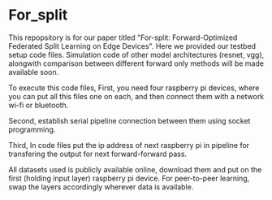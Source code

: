 # For_split
This repopsitory is for our paper titled "For-split: Forward-Optimized Federated Split Learning on Edge Devices". Here we provided our testbed setup code files. Simulation code of other model architectures (resnet, vgg), alongwith comparison between different forward only methods will be made available soon.

To execute this code files, First, you need four raspberry pi devices, where you can put all this files one on each, and then connect them with a network wi-fi or bluetooth. 

Second, establish serial pipeline connection between them using socket programming.

Third, In code files put the ip address of next raspberry pi in pipeline for transfering the output for next forward-forward pass.

All datasets used is publicly available online, download them and put on the first (holding input layer) raspberry pi device. For peer-to-peer learning, swap the layers accordingly wherever data is available. 
